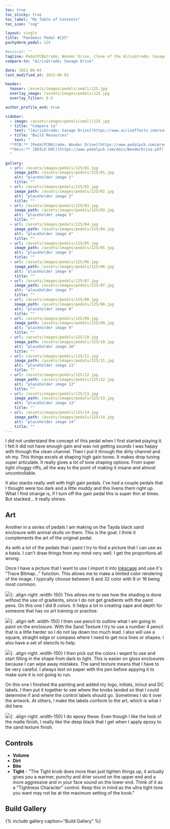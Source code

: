```yaml
---
toc: true
toc_sticky: true
toc_label: "My Table of Contents"
toc_icon: "cog"

layout: single
title: "Pandemic Pedal #125"
pachyderm_pedal: 125

#excerpt: ""
tagline: PedalPCB&trade; Wonder Drive, Clone of the Airis&trade; Savage Drive<br>"It is better to let everyone think you are stupid, than to open your mouth and remove all doubt." - unknown
compare-to: "Airis&trade; Savage Drive"

date: 2021-06-03
last_modified_at: 2021-06-03

header:
  teaser: /assets/images/pedals/small/125.jpg
  overlay_image: /assets/images/pedals/125.jpg
  overlay_filter: 0.5

author_profile_end: true

sidebar:
  - image: /assets/images/pedals/small/125.jpg
  - title: "Compare to"
    text: "[Airis&trade; Savage Drive](https://www.airiseffects.com/savagedrive.html)"
  - title: "Build Resources"
    text: "
  **PCB:** [PedalPCB&trade; Wonder Drive](https://www.pedalpcb.com/product/wonderdrive/)<br>
  **Docs:** [BUILD DOC](https://www.pedalpcb.com/docs/WonderDrive.pdf)
  "

gallery:
  - url: /assets/images/pedals/125/01.jpg
    image_path: /assets/images/pedals/125/01.jpg
    alt: "placeholder image 1"
    title: ""
  - url: /assets/images/pedals/125/02.jpg
    image_path: /assets/images/pedals/125/02.jpg
    alt: "placeholder image 2"
    title: ""
  - url: /assets/images/pedals/125/03.jpg
    image_path: /assets/images/pedals/125/03.jpg
    alt: "placeholder image 3"
    title: ""
  - url: /assets/images/pedals/125/04.jpg
    image_path: /assets/images/pedals/125/04.jpg
    alt: "placeholder image 4"
    title: ""
  - url: /assets/images/pedals/125/05.jpg
    image_path: /assets/images/pedals/125/05.jpg
    alt: "placeholder image 5"
    title: ""
  - url: /assets/images/pedals/125/06.jpg
    image_path: /assets/images/pedals/125/06.jpg
    alt: "placeholder image 6"
    title: ""
  - url: /assets/images/pedals/125/07.jpg
    image_path: /assets/images/pedals/125/07.jpg
    alt: "placeholder image 7"
    title: ""
  - url: /assets/images/pedals/125/08.jpg
    image_path: /assets/images/pedals/125/08.jpg
    alt: "placeholder image 8"
    title: ""
  - url: /assets/images/pedals/125/09.jpg
    image_path: /assets/images/pedals/125/09.jpg
    alt: "placeholder image 9"
    title: ""
  - url: /assets/images/pedals/125/10.jpg
    image_path: /assets/images/pedals/125/10.jpg
    alt: "placeholder image 10"
    title: ""
  - url: /assets/images/pedals/125/11.jpg
    image_path: /assets/images/pedals/125/11.jpg
    alt: "placeholder image 11"
    title: ""
  - url: /assets/images/pedals/125/12.jpg
    image_path: /assets/images/pedals/125/12.jpg
    alt: "placeholder image 12"
    title: ""
  - url: /assets/images/pedals/125/13.jpg
    image_path: /assets/images/pedals/125/13.jpg
    alt: "placeholder image 13"
    title: ""
  - url: /assets/images/pedals/125/14.jpg
    image_path: /assets/images/pedals/125/14.jpg
    alt: "placeholder image 14"
    title: ""
---
```


I did not understand the concept of this pedal when I first started playing it. I felt it did not have enough gain and was not getting sounds I was happy with through the clean channel. Then I put it through the dirty channel and oh my. This things excels at shaping high gain tones. It makes drop tuning super articulate. It really gives a lot of tone shaping options. From super tight chuggy riffs, all the way to the point of making it insane and almost uncontrollable.

It also stacks really well with high gain pedals. I've had a couple pedals that I thought were too dark and a little muddy and this livens them right up. What I find strange is, if I turn off the gain pedal this is super thin at times. But stacked... it really shines.

## Art

Another in a series of pedals I am making on the Tayda black sand enclosure with animal skulls on them. This is the goat. I think it complements the art of the original pedal.

As with a lot of the pedals that i paint I try to find a picture that I can use as a basis. I can't draw things from my mind very well. I get the proportions all wrong.

Once I have a picture that I want to use I import it into [Inkscape](https://inkscape.org/) and use it's "Trace Bitmap..." function. This allows me to make a limited color rendering of the image. I typically choose between 8 and 32 color with 8 or 16 being most common. 

[![](/assets/images/pedals/125/06.jpg)](/assets/images/pedals/125/06.jpg){: .align-right .width-150}
This allows me to see how the shading is done without the use of gradients, since I do not get gradients with the paint pens. On this one I did 8 colors. It helps a lot in creating sape and depth for someone that has no art training or practive.

[![](/assets/images/pedals/125/04.jpg)](/assets/images/pedals/125/04.jpg){: .align-left .width-150}
I then use pencil to outline what I am going to paint on the enclosure. With the Sand Texture I try to use a number 4 pencil that is a little harder so I do not lay down too much lead. I also will use a square, straight edge or compass where I need to get nice lines or shapes. I also have a set of stencils to help.

[![](/assets/images/pedals/125/05.jpg)](/assets/images/pedals/125/05.jpg){: .align-right .width-150}
I then pick out the colors i wqant to use and start filling in the shape from dark to light. This is easier on gloss enclosures because I can wipe away mistakes. The sand texture means that I have to be very careful. I always test on paper with the pen before appying it to make sure it is not going to run. 

On this one I finished the painting and added my logo, initials, in/out and DC labels. I then put it together to see where the knobs landed so that I could determine if and where the control labels should go. Sometimes I do it over the artwork. At others, I make the labels conform to the art, which is what I did here.

[![](/assets/images/pedals/125/11.jpg)](/assets/images/pedals/125/11.jpg){: .align-right .width-150}
I do epoxy these. Even though I like the look of the matte finish, I really like the deep black that I get when I apply epoxy to the sand texture finish.

## Controls

* **Volume**
* **Dirt**
* **Bite**
* **Tight** - "The Tight knob does more than just tighten things up, it actually gives you a warmer, punchy and drier sound on the upper end and a more aggressive and in your face sound on the lower end. Think of it as a "Tightness Character" control. Keep this in mind as the ultra tight tone you want may not be at the maximum setting of the knob."

## Build Gallery

{% include gallery caption="Build Gallery" %}